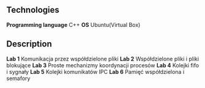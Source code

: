 ## Technologies
**Programming language** C++
**OS** Ubuntu(Virtual Box)

## Description
**Lab 1** Komunikacja przez współdzielone pliki
**Lab 2** Współdzielone pliki i pliki blokujące
**Lab 3** Proste mechanizmy koordynacji procesów
**Lab 4** Kolejki fifo i sygnały
**Lab 5** Kolejki komunikatów IPC
**Lab 6** Pamięć współdzielona i semafory
